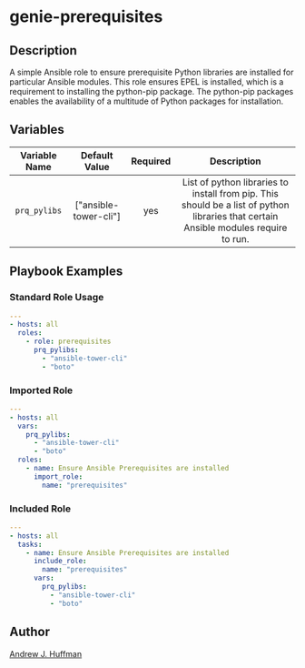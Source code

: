# genie-prerequisites
## Description
A simple Ansible role to ensure prerequisite Python libraries are installed for particular Ansible modules.  This role ensures EPEL is installed, which is a requirement to installing the python-pip package.  The python-pip packages enables the availability of a multitude of Python packages for installation.
## Variables
|Variable Name|Default Value|Required|Description|
|:---:|:---:|:---:|:---:|
|`prq_pylibs`|["ansible-tower-cli"]|yes|List of python libraries to install from pip.  This should be a list of python libraries that certain Ansible modules require to run.|
## Playbook Examples
### Standard Role Usage
```yaml
---
- hosts: all
  roles:
    - role: prerequisites
      prq_pylibs:
        - "ansible-tower-cli"
        - "boto"
```
### Imported Role
```yaml
---
- hosts: all
  vars:
    prq_pylibs:
      - "ansible-tower-cli"
      - "boto"
  roles:
    - name: Ensure Ansible Prerequisites are installed
      import_role:
        name: "prerequisites"
```
### Included Role
```yaml
---
- hosts: all
  tasks:
    - name: Ensure Ansible Prerequisites are installed
      include_role:
        name: "prerequisites"
      vars:
        prq_pylibs:
          - "ansible-tower-cli"
          - "boto"
```
## Author
[Andrew J. Huffman](mailto:ahuffman@gmail.com)
